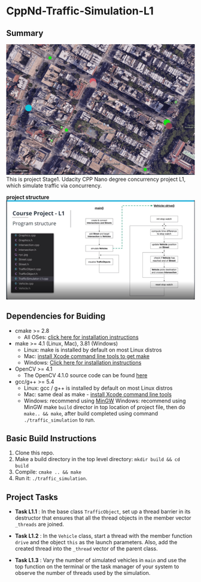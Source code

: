 # CppNd-Traffic-Simulation-L1

## Summary
  <img src="data/traffic-simulation-L1.gif"/>
  This is project Stage1.
  Udacity CPP Nano degree concurrency project L1, which simulate traffic via concurrency.
  
  **project structure**
  ![project structure](data/traffic-simulation-L1-structure.jpg)

## Dependencies for Buiding 

* cmake >= 2.8
  * All OSes: [click here for installation instructions](https://cmake.org/install/)
* make >= 4.1 (Linux, Mac), 3.81 (Windows)
  * Linux: make is installed by default on most Linux distros
  * Mac: [install Xcode command line tools to get make](https://developer.apple.com/xcode/features/)
  * Windows: [Click here for installation instructions](http://gnuwin32.sourceforge.net/packages/make.htm)
* OpenCV >= 4.1
  * The OpenCV 4.1.0 source code can be found [here](https://github.com/opencv/opencv/tree/4.1.0)
* gcc/g++ >= 5.4
  * Linux: gcc / g++ is installed by default on most Linux distros
  * Mac: same deal as make - [install Xcode command line tools](https://developer.apple.com/xcode/features/)
  * Windows: recommend using [MinGW](http://www.mingw.org/)
Windows: recommend using MinGW
  make `build` director in top location of project file, then do `make.. && make`, after build 
completed using command `./traffic_simulation` to run.

## Basic Build Instructions

1. Clone this repo.
2. Make a build directory in the top level directory: `mkdir build && cd build`
3. Compile: `cmake .. && make`
4. Run it: `./traffic_simulation`.

## Project Tasks

- **Task L1.1** : In the base class `TrafficObject`, set up a thread barrier in its destructor that ensures
that all the thread objects in the member vector` _threads` are joined.

- **Task L1.2** : In the `Vehicle` class, start a thread with the member function `drive` and the
object `this` as the launch parameters. Also, add the created thread into the `_thread` vector of
the parent class.

- **Task L1.3** : Vary the number of simulated vehicles in `main` and use the top function on the terminal
or the task manager of your system to observe the number of threads used by the simulation.
